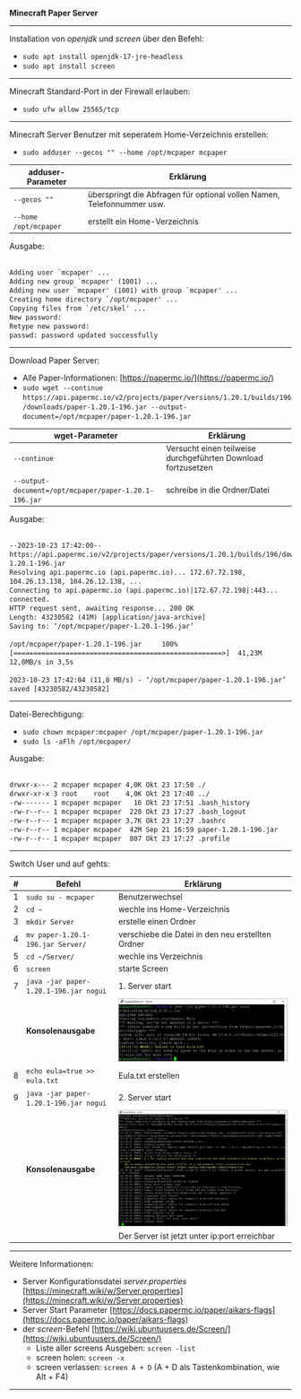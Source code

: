 **Minecraft Paper Server**

---

Installation von _openjdk_ und _screen_ über den Befehl:
* ```sudo apt install openjdk-17-jre-headless```
* ```sudo apt install screen```

---

Minecraft Standard-Port in der Firewall erlauben:
* ```sudo ufw allow 25565/tcp```

---

Minecraft Server Benutzer mit seperatem Home-Verzeichnis erstellen:
* ```sudo adduser --gecos "" --home /opt/mcpaper mcpaper```

| adduser-Parameter             | Erklärung                                                              |
| ----------------------------- | ---------------------------------------------------------------------- |
| ```--gecos ""```              | überspringt die Abfragen für optional vollen Namen, Telefonnummer usw. |
| ```--home /opt/mcpaper```     | erstellt ein Home-Verzeichnis                                          |

Ausgabe:

```

Adding user `mcpaper' ...
Adding new group `mcpaper' (1001) ...
Adding new user `mcpaper' (1001) with group `mcpaper' ...
Creating home directory `/opt/mcpaper' ...
Copying files from `/etc/skel' ...
New password:
Retype new password:
passwd: password updated successfully

```

---

Download Paper Server:
* Alle Paper-Informationen: [https://papermc.io/](https://papermc.io/)
* ```sudo wget --continue https://api.papermc.io/v2/projects/paper/versions/1.20.1/builds/196/downloads/paper-1.20.1-196.jar --output-document=/opt/mcpaper/paper-1.20.1-196.jar```

| wget-Parameter                                            | Erklärung                                                     |
| --------------------------------------------------------- | ------------------------------------------------------------- |
| ```--continue```                                          | Versucht einen teilweise durchgeführten Download fortzusetzen |
| ```--output-document=/opt/mcpaper/paper-1.20.1-196.jar``` | schreibe in die Ordner/Datei                                  |

Ausgabe:

```

--2023-10-23 17:42:00--  https://api.papermc.io/v2/projects/paper/versions/1.20.1/builds/196/downloads/paper-1.20.1-196.jar
Resolving api.papermc.io (api.papermc.io)... 172.67.72.198, 104.26.13.138, 104.26.12.138, ...
Connecting to api.papermc.io (api.papermc.io)|172.67.72.198|:443... connected.
HTTP request sent, awaiting response... 200 OK
Length: 43230582 (41M) [application/java-archive]
Saving to: ‘/opt/mcpaper/paper-1.20.1-196.jar’

/opt/mcpaper/paper-1.20.1-196.jar     100%[====================================================>]  41,23M  12,0MB/s in 3,5s

2023-10-23 17:42:04 (11,8 MB/s) - ‘/opt/mcpaper/paper-1.20.1-196.jar’ saved [43230582/43230582]

```

---

Datei-Berechtigung:
* ```sudo chown mcpaper:mcpaper /opt/mcpaper/paper-1.20.1-196.jar```
* ```sudo ls -aFlh /opt/mcpaper/```

Ausgabe:

```

drwxr-x--- 2 mcpaper mcpaper 4,0K Okt 23 17:50 ./
drwxr-xr-x 3 root    root    4,0K Okt 23 17:40 ../
-rw------- 1 mcpaper mcpaper   16 Okt 23 17:51 .bash_history
-rw-r--r-- 1 mcpaper mcpaper  220 Okt 23 17:27 .bash_logout
-rw-r--r-- 1 mcpaper mcpaper 3,7K Okt 23 17:27 .bashrc
-rw-r--r-- 1 mcpaper mcpaper  42M Sep 21 16:59 paper-1.20.1-196.jar
-rw-r--r-- 1 mcpaper mcpaper  807 Okt 23 17:27 .profile

```

---

Switch User und auf gehts:

|   #   | Befehl                                     | Erklärung                                                                                                                  |
| :---: | ------------------------------------------ | -------------------------------------------------------------------------------------------------------------------------- |
|   1   | ```sudo su - mcpaper```                    | Benutzerwechsel                                                                                                            |
|   2   | ```cd ~```                                 | wechle ins Home-Verzeichnis                                                                                                |
|   3   | ```mkdir Server```                         | erstelle einen Ordner                                                                                                      |
|   4   | ```mv paper-1.20.1-196.jar Server/```      | verschiebe die Datei in den neu erstellten Ordner                                                                          |
|   5   | ```cd ~/Server/```                         | wechle ins Verzeichnis                                                                                                     |
|   6   | ```screen```                               | starte Screen                                                                                                              |
|   7   | ```java -jar paper-1.20.1-196.jar nogui``` | 1. Server start                                                                                                            |
|       | **Konsolenausgabe**                        | <img src="https://github.com/dr-woitschek/minecraft/blob/main/JavaEdition/Dedicated_Server/12_mcpaper/1_Server_start.jpg"> |
|   8   | ```echo eula=true >> eula.txt```           | Eula.txt erstellen                                                                                                         |
|   9   | ```java -jar paper-1.20.1-196.jar nogui``` | 2. Server start                                                                                                            |
|       | **Konsolenausgabe**                        | <img src="https://github.com/dr-woitschek/minecraft/blob/main/JavaEdition/Dedicated_Server/12_mcpaper/2_Server_start.jpg"> |
|       |                                            | Der Server ist jetzt unter ip:port erreichbar                                                                              |

---

Weitere Informationen:
* Server Konfigurationsdatei _server.properties_ [https://minecraft.wiki/w/Server.properties](https://minecraft.wiki/w/Server.properties)
* Server Start Parameter [https://docs.papermc.io/paper/aikars-flags](https://docs.papermc.io/paper/aikars-flags)
* der _screen_-Befehl [https://wiki.ubuntuusers.de/Screen/](https://wiki.ubuntuusers.de/Screen/)
  - Liste aller screens Ausgeben: ```screen -list```
  - screen holen: ```screen -x```
  - screen verlassen: ```screen A + D``` (A + D als Tastenkombination, wie Alt + F4)

---
